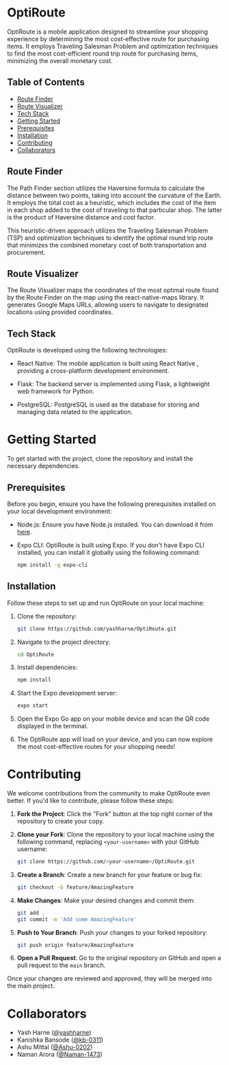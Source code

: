# OptiRoute

OptiRoute is a mobile application designed to streamline your shopping experience by determining the most cost-effective route for purchasing items. It employs Traveling Salesman Problem and optimization techniques to find the most cost-efficient round trip route for purchasing items, minimizing the overall monetary cost.

## Table of Contents

- [Route Finder](#route-finder)
- [Route Visualizer](#route-visualizer)
- [Tech Stack](#tech-stack)
- [Getting Started](#getting-started)
- [Prerequisites](#prerequisites)
- [Installation](#installation)
- [Contributing](#contributing)
- [Collaborators](#collaborators)

## Route Finder

The Path Finder section utilizes the Haversine formula to calculate the distance between two points, taking into account the curvature of the Earth. It employs the total cost as a heuristic, which includes the cost of the item in each shop added to the cost of traveling to that particular shop. The latter is the product of Haversine distance and cost factor.

This heuristic-driven approach utilizes the Traveling Salesman Problem (TSP) and optimization techniques to identify the optimal round trip route that minimizes the combined monetary cost of both transportation and procurement.

## Route Visualizer

The Route Visualizer maps the coordinates of the most optimal route found by the Route Finder on the map using the react-native-maps library. It generates Google Maps URLs, allowing users to navigate to designated locations using provided coordinates.

## Tech Stack

OptiRoute is developed using the following technologies:

- React Native: The mobile application is built using React Native , providing a cross-platform development environment.

- Flask: The backend server is implemented using Flask, a lightweight web framework for Python.

- PostgreSQL: PostgreSQL is used as the database for storing and managing data related to the application.

# Getting Started

To get started with the project, clone the repository and install the necessary dependencies.

## Prerequisites

Before you begin, ensure you have the following prerequisites installed on your local development environment:

- Node.js: Ensure you have Node.js installed. You can download it from [here](https://nodejs.org/).

- Expo CLI: OptiRoute is built using Expo. If you don't have Expo CLI installed, you can install it globally using the following command:

  ```sh
  npm install -g expo-cli

## Installation

Follow these steps to set up and run OptiRoute on your local machine:

1. Clone the repository:

    ```sh
    git clone https://github.com/yashharne/OptiRoute.git
    ```

2. Navigate to the project directory:

    ```sh
    cd OptiRoute
    ```

3. Install dependencies:

    ```sh
    npm install
    ```

4. Start the Expo development server:

    ```sh
    expo start
    ```

5. Open the Expo Go app on your mobile device and scan the QR code displayed in the terminal.

6. The OptiRoute app will load on your device, and you can now explore the most cost-effective routes for your shopping needs!



# Contributing

We welcome contributions from the community to make OptiRoute even better. If you'd like to contribute, please follow these steps:

1. **Fork the Project**: Click the "Fork" button at the top right corner of the repository to create your copy.

2. **Clone your Fork**: Clone the repository to your local machine using the following command, replacing `<your-username>` with your GitHub username:

    ```sh
    git clone https://github.com/<your-username>/OptiRoute.git
    ```

3. **Create a Branch**: Create a new branch for your feature or bug fix:

    ```sh
    git checkout -b feature/AmazingFeature
    ```

4. **Make Changes**: Make your desired changes and commit them:

    ```sh
    git add .
    git commit -m 'Add some AmazingFeature'
    ```

5. **Push to Your Branch**: Push your changes to your forked repository:

    ```sh
    git push origin feature/AmazingFeature
    ```

6. **Open a Pull Request**: Go to the original repository on GitHub and open a pull request to the `main` branch.

Once your changes are reviewed and approved, they will be merged into the main project.


# Collaborators

- Yash Harne ([@yashharne](https://github.com/yashharne)) 
- Kanishka Bansode ([@kb-0311](https://github.com/kb-0311)) 
- Ashu Mittal ([@Ashu-0202](https://github.com/Ashu-0202)) 
- Naman Arora ([@Naman-1473](https://github.com/Naman-1473))

